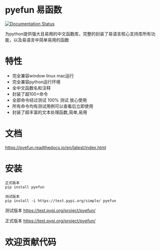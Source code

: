 # pyefun 易函数

[![Documentation Status](https://readthedocs.org/projects/pyefun/badge/?version=latest)](https://pyefun.readthedocs.io/en/latest/?badge=latest)

为python提供强大且易用的中文函数库，完整的封装了易语言核心支持库所有功能，以及易语言中简单易用的函数

# 特性

- 完全兼容window linux mac运行
- 完全兼容python运行环境
- 全中文函数名和注释
- 封装了超100+命令
- 全部命令经过测试 100% 测试 放心使用
- 所有命令均有测试用例可以查看后立即使用
- 封装了超丰富的文本处理函数,简单,易用

# 文档
https://pyefun.readthedocs.io/en/latest/index.html

# 安装

```
正式版本
pip install pyefun

测试版本
pip install -i https://test.pypi.org/simple/ pyefun
```

测试版本
https://test.pypi.org/project/pyefun/

正式版本
https://test.pypi.org/project/pyefun/

# 欢迎贡献代码
